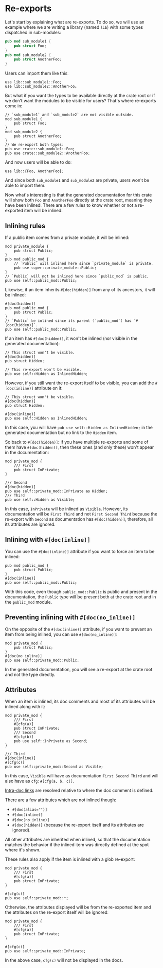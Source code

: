 # Re-exports

Let's start by explaining what are re-exports. To do so, we will use an example where we are
writing a library (named `lib`) with some types dispatched in sub-modules:

```rust
pub mod sub_module1 {
    pub struct Foo;
}
pub mod sub_module2 {
    pub struct AnotherFoo;
}
```

Users can import them like this:

```rust,ignore (inline)
use lib::sub_module1::Foo;
use lib::sub_module2::AnotherFoo;
```

But what if you want the types to be available directly at the crate root or if we don't want the
modules to be visible for users? That's where re-exports come in:

```rust,ignore (inline)
// `sub_module1` and `sub_module2` are not visible outside.
mod sub_module1 {
    pub struct Foo;
}
mod sub_module2 {
    pub struct AnotherFoo;
}
// We re-export both types:
pub use crate::sub_module1::Foo;
pub use crate::sub_module2::AnotherFoo;
```

And now users will be able to do:

```rust,ignore (inline)
use lib::{Foo, AnotherFoo};
```

And since both `sub_module1` and `sub_module2` are private, users won't be able to import them.

Now what's interesting is that the generated documentation for this crate will show both `Foo` and
`AnotherFoo` directly at the crate root, meaning they have been inlined. There are a few rules to
know whether or not a re-exported item will be inlined.

## Inlining rules

If a public item comes from a private module, it will be inlined:

```rust,ignore (inline)
mod private_module {
    pub struct Public;
}
pub mod public_mod {
    // `Public` will inlined here since `private_module` is private.
    pub use super::private_module::Public;
}
// `Public` will not be inlined here since `public_mod` is public.
pub use self::public_mod::Public;
```

Likewise, if an item inherits `#[doc(hidden)]` from any of its ancestors, it will be inlined:

```rust,ignore (inline)
#[doc(hidden)]
pub mod public_mod {
    pub struct Public;
}
// `Public` be inlined since its parent (`public_mod`) has `#[doc(hidden)]`.
pub use self::public_mod::Public;
```

If an item has `#[doc(hidden)]`, it won't be inlined (nor visible in the generated documentation):

```rust,ignore (inline)
// This struct won't be visible.
#[doc(hidden)]
pub struct Hidden;

// This re-export won't be visible.
pub use self::Hidden as InlinedHidden;
```

However, if you still want the re-export itself to be visible, you can add the `#[doc(inline)]`
attribute on it:

```rust,ignore (inline)
// This struct won't be visible.
#[doc(hidden)]
pub struct Hidden;

#[doc(inline)]
pub use self::Hidden as InlinedHidden;
```

In this case, you will have `pub use self::Hidden as InlinedHidden;` in the generated documentation
but no link to the `Hidden` item.

So back to `#[doc(hidden)]`: if you have multiple re-exports and some of them have
`#[doc(hidden)]`, then these ones (and only these) won't appear in the documentation:

```rust,ignore (inline)
mod private_mod {
    /// First
    pub struct InPrivate;
}

/// Second
#[doc(hidden)]
pub use self::private_mod::InPrivate as Hidden;
/// Third
pub use self::Hidden as Visible;
```

In this case, `InPrivate` will be inlined as `Visible`. However, its documentation will be
`First Third` and not `First Second Third` because the re-export with `Second` as documentation has
`#[doc(hidden)]`, therefore, all its attributes are ignored.

## Inlining with `#[doc(inline)]`

You can use the `#[doc(inline)]` attribute if you want to force an item to be inlined:

```rust,ignore (inline)
pub mod public_mod {
    pub struct Public;
}
#[doc(inline)]
pub use self::public_mod::Public;
```

With this code, even though `public_mod::Public` is public and present in the documentation, the
`Public` type will be present both at the crate root and in the `public_mod` module.

## Preventing inlining with `#[doc(no_inline)]`

On the opposite of the `#[doc(inline)]` attribute, if you want to prevent an item from being
inlined, you can use `#[doc(no_inline)]`:

```rust,ignore (inline)
mod private_mod {
    pub struct Public;
}
#[doc(no_inline)]
pub use self::private_mod::Public;
```

In the generated documentation, you will see a re-export at the crate root and not the type
directly.

## Attributes

When an item is inlined, its doc comments and most of its attributes will be inlined along with it:

```rust,ignore (inline)
mod private_mod {
    /// First
    #[cfg(a)]
    pub struct InPrivate;
    /// Second
    #[cfg(b)]
    pub use self::InPrivate as Second;
}

/// Third
#[doc(inline)]
#[cfg(c)]
pub use self::private_mod::Second as Visible;
```

In this case, `Visible` will have as documentation `First Second Third` and will also have as `cfg`:
`#[cfg(a, b, c)]`.

[Intra-doc links](./linking-to-items-by-name.md) are resolved relative to where the doc comment is
defined.

There are a few attributes which are not inlined though:
 * `#[doc(alias="")]`
 * `#[doc(inline)]`
 * `#[doc(no_inline)]`
 * `#[doc(hidden)]` (because the re-export itself and its attributes are ignored).

All other attributes are inherited when inlined, so that the documentation matches the behavior if
the inlined item was directly defined at the spot where it's shown.

These rules also apply if the item is inlined with a glob re-export:

```rust,ignore (inline)
mod private_mod {
    /// First
    #[cfg(a)]
    pub struct InPrivate;
}

#[cfg(c)]
pub use self::private_mod::*;
```

Otherwise, the attributes displayed will be from the re-exported item and the attributes on the
re-export itself will be ignored:

```rust,ignore (inline)
mod private_mod {
    /// First
    #[cfg(a)]
    pub struct InPrivate;
}

#[cfg(c)]
pub use self::private_mod::InPrivate;
```

In the above case, `cfg(c)` will not be displayed in the docs.

